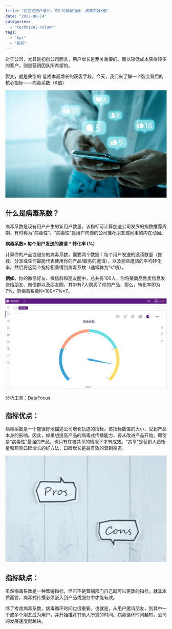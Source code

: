 ```yaml
---
title: "裂变式用户增长，背后的神秘指标——病毒系数K值"
date: "2022-06-24"
categories: 
  - "technical-column"
tags: 
  - "kpi"
  - "指标"
---
```


对于公司，尤其是初创公司而言，用户增长是至关重要的。而以较低成本获得较多的客户，则是营销团队所希望的。

裂变，就是典型的 低成本高增长的获客手段。今天，我们来了解一个裂变背后的核心指标——病毒系数（K值）

![23845259_m.jpg](images/1656050999-23845259_m-jpg.jpeg)

## **什么是病毒系数？**

病毒系数是现有用户产生的新用户数量。该指标可计算加速公司发展的指数推荐周期，有时称为“病毒性”。“病毒性”是用户向你的公司推荐朋友或同事的内在动因。

**病毒系数= 每个用户发送的邀请 \* 转化率 (%)**

计算你的产品或服务的病毒系数，需要两个数据：每个用户发送的邀请数量（推荐、分享或任何最能代表使用你的产品/服务的邀请），以及那些邀请的平均转化率。然后将这两个指标相乘得到病毒系数（通常称为“k”值）。

**例如**，你的微信好友、微信群和朋友圈中，总共有100人，你将某商品售卖信息发送给朋友、微信群以及朋友圈，其中有7人购买了你的产品，那么，转化率即为7%，则病毒系数K=100\*7%=7。

![病毒系数.png](images/1656051002-png.png)

分析工具：DataFocus

## **指标优点：**

病毒系数是一个能很好地描述公司增长轨迹的指标。该指标数值的大小，受到产品本身的影响。因此，如果想提高产品的病毒式传播能力，要从改进产品开始。即使是“病毒性”最强的产品，也只有在被共享的情况下才有成效。“共享”是营销人员衡量和预测口碑增长的好方法，口碑增长是最有效的营销渠道。

![4102358_m.jpg](images/1656051010-4102358_m-jpg.jpeg)

## **指标缺点：**

虽然病毒系数是一种营销指标，但它不是营销部门自己就可以更改的指标。就其本质而言，病毒式传播必须嵌入到产品或服务中才能有效。

除了考虑病毒系数，病毒循环时间也很重要。也就是，从用户邀请朋友，到其中一个或多个朋友成为用户，并开始推荐其他人所需的时间。病毒循环时间越短，公司的发展速度就越快。
